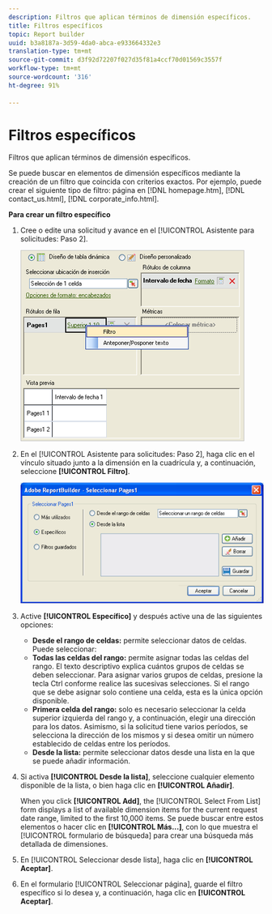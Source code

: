 ```yaml
---
description: Filtros que aplican términos de dimensión específicos.
title: Filtros específicos
topic: Report builder
uuid: b3a8187a-3d59-4da0-abca-e933664332e3
translation-type: tm+mt
source-git-commit: d3f92d72207f027d35f81a4ccf70d01569c3557f
workflow-type: tm+mt
source-wordcount: '316'
ht-degree: 91%

---
```



# Filtros específicos

Filtros que aplican términos de dimensión específicos.

Se puede buscar en elementos de dimensión específicos mediante la creación de un filtro que coincida con criterios exactos. Por ejemplo, puede crear el siguiente tipo de filtro: página en [!DNL homepage.htm], [!DNL contact_us.html], [!DNL corporate_info.html].

**Para crear un filtro específico**

1. Cree o edite una solicitud y avance en el [!UICONTROL Asistente para solicitudes: Paso 2].

   ![Resultado](assets/dimension_filter.png)

1. En el [!UICONTROL Asistente para solicitudes: Paso 2], haga clic en el vínculo situado junto a la dimensión en la cuadrícula y, a continuación, seleccione **[!UICONTROL Filtro]**.

   ![Resultado](assets/choose_page_specific01.png)

1. Active **[!UICONTROL Específico]** y después active una de las siguientes opciones:

   * **Desde el rango de celdas:** permite seleccionar datos de celdas. Puede seleccionar:
   * **Todas las celdas del rango:** permite asignar todas las celdas del rango. El texto descriptivo explica cuántos grupos de celdas se deben seleccionar. Para asignar varios grupos de celdas, presione la tecla Ctrl conforme realice las sucesivas selecciones. Si el rango que se debe asignar solo contiene una celda, esta es la única opción disponible.
   * **Primera celda del rango:** solo es necesario seleccionar la celda superior izquierda del rango y, a continuación, elegir una dirección para los datos. Asimismo, si la solicitud tiene varios períodos, se selecciona la dirección de los mismos y si desea omitir un número establecido de celdas entre los períodos.
   * **Desde la lista:** permite seleccionar datos desde una lista en la que se puede añadir información.
1. Si activa **[!UICONTROL Desde la lista]**, seleccione cualquier elemento disponible de la lista, o bien haga clic en **[!UICONTROL Añadir]**.

   When you click **[!UICONTROL Add]**, the [!UICONTROL Select From List] form displays a list of available dimension items for the current request date range, limited to the first 10,000 items. Se puede buscar entre estos elementos o hacer clic en **[!UICONTROL Más...]**, con lo que muestra el [!UICONTROL formulario de búsqueda] para crear una búsqueda más detallada de dimensiones.
1. En [!UICONTROL Seleccionar desde lista], haga clic en **[!UICONTROL Aceptar]**.
1. En el formulario [!UICONTROL Seleccionar página], guarde el filtro específico si lo desea y, a continuación, haga clic en **[!UICONTROL Aceptar]**.
